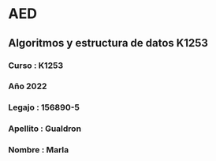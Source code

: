 # AED
## Algoritmos y estructura de datos K1253
### Curso : K1253
### Año 2022
### Legajo : 156890-5
### Apellito : Gualdron 
### Nombre : Marla 
